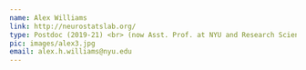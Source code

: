 ```yaml
---
name: Alex Williams
link: http://neurostatslab.org/
type: Postdoc (2019-21) <br> (now Asst. Prof. at NYU and Research Scientist at the Flatiron Institute)
pic: images/alex3.jpg
email: alex.h.williams@nyu.edu
---
```

